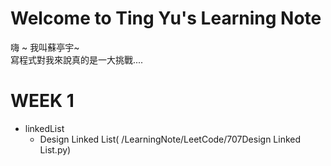 # Welcome to Ting Yu's Learning Note
嗨 ~ 我叫蘇亭宇~           
寫程式對我來說真的是一大挑戰....


# WEEK 1
* linkedList
  * Design Linked List( /LearningNote/LeetCode/707Design Linked List.py)
 
 
